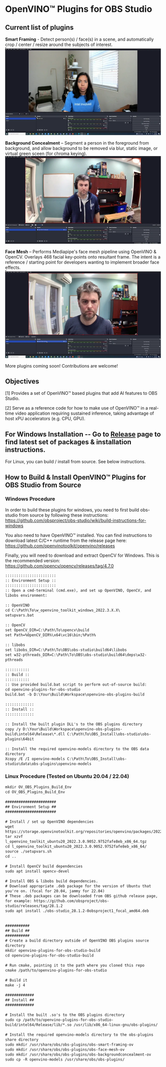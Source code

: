 # OpenVINO™ Plugins for OBS Studio

## Current list of plugins 

**Smart Framing** - Detect person(s) / face(s) in a scene, and automatically crop / center / resize around the subjects of interest.
![](webp/smart_framing.webp) 

**Background Concealment** – Segment a person in the foreground from background, and allow background to be removed via blur, static image, or virtual green sceen (for chroma keying).
![](webp/background_concealment.webp) 

**Face Mesh** – Performs Mediapipe's face mesh pipeline using OpenVINO & OpenCV. Overlays 468 facial key-points onto resultant frame. The intent is a reference / starting point for developers wanting to implement broader face effects.
![](webp/face_mesh.webp) 

More plugins coming soon! Contributions are welcome!

## Objectives
[1] Provides a set of OpenVINO™ based plugins that add AI features to OBS Studio. 

[2] Serve as a reference code for how to make use of OpenVINO™ in a real-time video application requiring sustained inference, taking advantage of host xPU accelerators (e.g. CPU, GPU).

## For Windows Installation -- Go to [Release](https://github.com/intel/openvino-plugins-for-obs-studio/releases) page to find latest set of packages & installation instructions.

For Linux, you can build / install from source. See below instructions.


## How to Build & Install OpenVINO™ Plugins for OBS Studio from Source
   
### Windows Procedure
    
In order to build these plugins for windows, you need to first build obs-studio from source by following these instructions: https://github.com/obsproject/obs-studio/wiki/build-instructions-for-windows 
    
You also need to have OpenVINO™ installed. You can find instructions to download latest C/C++ runtime from the release page here:
https://github.com/openvinotoolkit/openvino/releases

Finally, you will need to download and extract OpenCV for Windows. This is the recommended version:
https://github.com/opencv/opencv/releases/tag/4.7.0

```
:::::::::::::::::::::::
:: Environment Setup ::
:::::::::::::::::::::::
:: Open a cmd-terminal (cmd.exe), and set up OpenVINO, OpenCV, and libobs environment:

:: OpenVINO
cd C:\Path\To\w_openvino_toolkit_windows_2022.3.X.X\
setupvars.bat

:: OpenCV
set OpenCV_DIR=C:\Path\To\opencv\build
set Path=%OpenCV_DIR%\x64\vc16\bin;%Path%

:: libobs
set libobs_DIR=C:\Path\To\OBS\obs-studio\build64\libobs
set w32-pthreads_DIR=C:\Path\To\OBS\obs-studio\build64\deps\w32-pthreads

:::::::::::
:: Build ::
:::::::::::
:: Use provided build.bat script to perform out-of-source build:
cd openvino-plugins-for-obs-studio
build.bat -b D:\Your\Build\Workspace\openvino-obs-plugins-build 

:::::::::::::
:: Install ::
::::::::::::: 

:: Install the built plugin DLL's to the OBS plugins directory
copy /y D:\Your\Build\Workspace\openvino-obs-plugins-build\intel64\Release\*.dll C:\Path\To\OBS_Install\obs-studio\obs-plugins\64bit

:: Install the required openvino-models directory to the OBS data directory
Xcopy /E /I openvino-models C:\Path\To\OBS_Install\obs-studio\data\obs-plugins\openvino-models

```

### Linux Procedure (Tested on Ubuntu 20.04 / 22.04)

```
mkdir OV_OBS_Plugins_Build_Env
cd OV_OBS_Plugins_Build_Env

#######################
## Environment Setup ##
#######################

# Install / set up OpenVINO dependencies
wget https://storage.openvinotoolkit.org/repositories/openvino/packages/2022.3/linux/l_openvino_toolkit_ubuntu20_2022.3.0.9052.9752fafe8eb_x86_64.tgz
tar xzvf l_openvino_toolkit_ubuntu20_2022.3.0.9052.9752fafe8eb_x86_64.tgz
cd l_openvino_toolkit_ubuntu20_2022.3.0.9052.9752fafe8eb_x86_64/
source ./setupvars.sh
cd ..

# Install OpenCV build dependencies
sudo apt install opencv-devel

# Install OBS & libobs build dependencies.
# Download appropriate .deb package for the version of Ubuntu that you're on. (focal for 20.04, jammy for 22.04)
# These .deb packages can be downloaded from OBS github release page, for example: https://github.com/obsproject/obs-studio/releases/tag/28.1.2
sudo apt install ./obs-studio_28.1.2-0obsproject1_focal_amd64.deb


###########
## Build ##
###########
# Create a build directory outside of OpenVINO OBS plugins source directory
mkdir openvino-plugins-for-obs-studio-build
cd openvino-plugins-for-obs-studio-build

# Run cmake, pointing it to the path where you cloned this repo
cmake /path/to/openvino-plugins-for-obs-studio

# Build it
make -j 4

#############
## Install ##
#############

# Install the built .so's to the OBS plugins directory
sudo cp /path/to/openvino-plugins-for-obs-studio-build/intel64/Release/lib/*.so /usr/lib/x86_64-linux-gnu/obs-plugins/

# Install the required openvino-models directory to the obs-plugins share directory
sudo mkdir /usr/share/obs/obs-plugins/obs-smart-framing-ov
sudo mkdir /usr/share/obs/obs-plugins/obs-face-mesh-ov
sudo mkdir /usr/share/obs/obs-plugins/obs-backgroundconcealment-ov
sudo cp -R openvino-models /usr/share/obs/obs-plugins/

``` 
